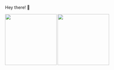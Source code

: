 Hey there! :wave:

<a href="https://github.com/darth10">
  <img align="left" height="170px" src="https://github-readme-stats.vercel.app/api?username=darth10&show_icons=true&theme=dark" />
</a>
<a href="https://github.com/darth10">
  <img align="left" height="170px" src="https://github-readme-stats.vercel.app/api/top-langs/?username=darth10&layout=compact&show_icons=true&theme=dark&hide=vim%20script" />
</a>
